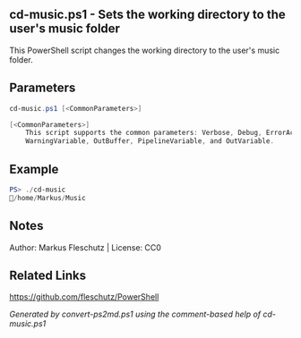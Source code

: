 ## cd-music.ps1 - Sets the working directory to the user's music folder

This PowerShell script changes the working directory to the user's music folder.

## Parameters
```powershell
cd-music.ps1 [<CommonParameters>]

[<CommonParameters>]
    This script supports the common parameters: Verbose, Debug, ErrorAction, ErrorVariable, WarningAction, 
    WarningVariable, OutBuffer, PipelineVariable, and OutVariable.
```

## Example
```powershell
PS> ./cd-music
📂/home/Markus/Music

```

## Notes
Author: Markus Fleschutz | License: CC0

## Related Links
https://github.com/fleschutz/PowerShell

*Generated by convert-ps2md.ps1 using the comment-based help of cd-music.ps1*
